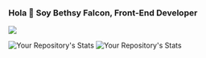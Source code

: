 ### Hola 👋 Soy Bethsy Falcon, Front-End Developer

![](https://komarev.com/ghpvc/?username=your-github-Bethsyf)

![Your Repository's Stats](https://github-readme-stats.vercel.app/api?username=Bethsyf&theme=blue-green)    ![Your Repository's Stats](https://github-readme-stats.vercel.app/api/top-langs/?username=Bethsyf&theme=blue-green)
